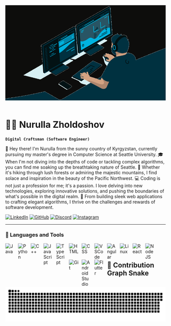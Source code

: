 <div align="center"> 
  <img src="https://raw.githubusercontent.com/Potential17/Potential17/master/user%20(2).gif" alt="coding" />
</div><br />

# 👨‍💻 Nurulla Zholdoshov

**`Digital Craftsman (Software Engineer)`**

👋 Hey there! I'm Nurulla from the sunny country of Kyrgyzstan, currently pursuing my master's degree in Computer Science at Seattle University. 🎓 When I'm not diving into the depths of code or tackling complex algorithms, you can find me soaking up the breathtaking nature of Seattle. 🌲 Whether it's hiking through lush forests or admiring the majestic mountains, I find solace and inspiration in the beauty of the Pacific Northwest. 💻 Coding is not just a profession for me; it's a passion. I love delving into new technologies, exploring innovative solutions, and pushing the boundaries of what's possible in the digital realm. 🚀 From building sleek web applications to crafting elegant algorithms, I thrive on the challenges and rewards of software development.

[![LinkedIn](https://img.shields.io/badge/LinkedIn-0077B5?style=for-the-badge&logo=linkedin&logoColor=white)](https://linkedin.com/in/nzholdoshov)
[![GitHub](https://img.shields.io/badge/GitHub-100000?style=for-the-badge&logo=github&logoColor=white)](https://github.com/zholdoshov)
[![Discord](https://img.shields.io/badge/Discord-5865F2?style=for-the-badge&logo=discord&logoColor=white)](https://www.discordapp.com/users/408014026472423426)
[![Instagram](https://img.shields.io/badge/Instagram-E4405F?style=for-the-badge&logo=instagram&logoColor=white)](https://www.instagram.com/zholdoshovjr/)

---

### 🧰 Languages and Tools

<img align="left" alt="Java" width="30px" style="padding-right:10px;" src="https://cdn.jsdelivr.net/gh/devicons/devicon/icons/java/java-original.svg"/>
<img align="left" alt="Python" width="30px" style="padding-right:10px;" src="https://cdn.jsdelivr.net/gh/devicons/devicon/icons/python/python-plain.svg" />
<img align="left" alt="C++" width="30px" style="padding-right:10px;" src="https://cdn.jsdelivr.net/gh/devicons/devicon@latest/icons/cplusplus/cplusplus-original.svg" />
<img align="left" alt="JavaScript" width="30px" style="padding-right:10px;" src="https://cdn.jsdelivr.net/gh/devicons/devicon/icons/javascript/javascript-plain.svg" />
<img align="left" alt="TypeScript" width="30px" style="padding-right:10px;" src="https://cdn.jsdelivr.net/gh/devicons/devicon/icons/typescript/typescript-plain.svg" />
<img align="left" alt="HTML" width="30px" style="padding-right:10px;" src="https://cdn.jsdelivr.net/gh/devicons/devicon/icons/html5/html5-plain.svg" />
<img align="left" alt="CSS" width="30px" style="padding-right:10px;" src="https://cdn.jsdelivr.net/gh/devicons/devicon/icons/css3/css3-plain.svg" />
<img align="left" alt="VSCode" width="30px" style="padding-right:10px;" src="https://cdn.jsdelivr.net/gh/devicons/devicon@latest/icons/vscode/vscode-original.svg" />
<img align="left" alt="Angular" width="30px" style="padding-right:10px;" src="https://cdn.jsdelivr.net/gh/devicons/devicon/icons/angularjs/angularjs-plain.svg" />
<img align="left" alt="Linux" width="30px" style="padding-right:10px;" src="https://cdn.jsdelivr.net/gh/devicons/devicon/icons/linux/linux-original.svg" />
<img align="left" alt="React" width="30px" style="padding-right:10px;" src="https://cdn.jsdelivr.net/gh/devicons/devicon/icons/react/react-original.svg" />
<img align="left" alt="NodeJS" width="30px" style="padding-right:10px;" src="https://cdn.jsdelivr.net/gh/devicons/devicon/icons/nodejs/nodejs-original.svg" />
<img align="left" alt="Git" width="30px" style="padding-right:10px;" src="https://cdn.jsdelivr.net/gh/devicons/devicon@latest/icons/git/git-original.svg" />
<img align="left" alt="Android Studio" width="30px" style="padding-right:10px;" src="https://cdn.jsdelivr.net/gh/devicons/devicon@latest/icons/androidstudio/androidstudio-original.svg" />
<img align="left" alt="Flutter" width="30px" style="padding-right:10px;" src="https://cdn.jsdelivr.net/gh/devicons/devicon@latest/icons/flutter/flutter-original.svg" />
<br />

#

## 🐍 Contribution Graph Snake

<div align="center"> 
  <a href="https://github.com/Platane/snk">
    <img src="https://github.com/thoresonjd/thoresonjd/blob/output/github-contribution-grid-snake-dark.svg" alt="snake" />
  </a>
</div>

<!--
**zholdoshov/zholdoshov** is a ✨ _special_ ✨ repository because its `README.md` (this file) appears on your GitHub profile.

Here are some ideas to get you started:

- 🔭 I’m currently working on ...
- 🌱 I’m currently learning ...
- 👯 I’m looking to collaborate on ...
- 🤔 I’m looking for help with ...
- 💬 Ask me about ...
- 📫 How to reach me: ...
- 😄 Pronouns: ...
- ⚡ Fun fact: ...
-->
